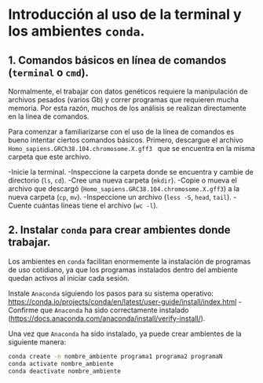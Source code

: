 # Introducción al uso de la terminal y los ambientes ```conda```.

## 1. Comandos básicos en línea de comandos (```terminal``` o ```cmd```).

Normalmente, el trabajar con datos genéticos requiere la manipulación de archivos pesados (varios Gb) y correr programas que requieren mucha memoria. Por esta razón, muchos de los análisis se realizan directamente en la línea de comandos.

Para comenzar a familiarizarse con el uso de la línea de comandos es bueno intentar ciertos comandos básicos. Primero, descargue el archivo ```Homo_sapiens.GRCh38.104.chromosome.X.gff3 ``` que se encuentra en la misma carpeta que este archivo.


-Inicie la terminal.
-Inspeccione la carpeta donde se encuentra y cambie de directorio (```ls```, ```cd```).
-Cree una nueva carpeta (```mkdir```).
-Copie o mueva el archivo que descargó (```Homo_sapiens.GRC38.104.chromosome.X.gff3```) a la nueva carpeta (```cp```, ```mv```).
-Inspeccione un archivo (```less -S```, ```head```, ```tail```).
-Cuente cuántas líneas tiene el archivo (```wc -l```).

## 2. Instalar ```conda``` para crear ambientes donde trabajar.

Los ambientes en ```conda``` facilitan enormemente la instalación de programas de uso cotidiano, ya que los programas instalados dentro del ambiente quedan activos al iniciar cada sesión.

Instale ```Anaconda``` siguiendo los pasos para su sistema operativo: https://conda.io/projects/conda/en/latest/user-guide/install/index.html
-Confirme que ```Anaconda``` ha sido correctamente instalado (https://docs.anaconda.com/anaconda/install/verify-install/).

Una vez que ```Anaconda``` ha sido instalado, ya puede crear ambientes de la siguiente manera:

```bash
conda create -n nombre_ambiente programa1 programa2 programaN
conda activate nombre_ambiente
conda deactivate nombre_ambiente
```

